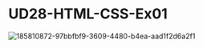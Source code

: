 # UD28-HTML-CSS-Ex01

![185810872-97bbfbf9-3609-4480-b4ea-aad1f2d6a2f1](https://user-images.githubusercontent.com/108835310/187049088-de8a7009-a469-4345-bcc7-2aa264f6c68d.jpg)
